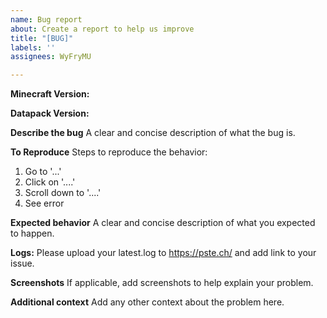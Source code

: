 ```yaml
---
name: Bug report
about: Create a report to help us improve
title: "[BUG]"
labels: ''
assignees: WyFryMU

---
```


**Minecraft Version:**

**Datapack Version:**

**Describe the bug**
A clear and concise description of what the bug is.

**To Reproduce**
Steps to reproduce the behavior:
1. Go to '...'
2. Click on '....'
3. Scroll down to '....'
4. See error

**Expected behavior**
A clear and concise description of what you expected to happen.

**Logs:**
Please upload your latest.log to https://pste.ch/ and add link to your issue.

**Screenshots**
If applicable, add screenshots to help explain your problem.

**Additional context**
Add any other context about the problem here.
